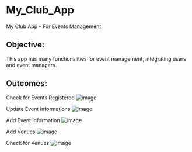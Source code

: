 # My_Club_App
My Club App - For Events Management

## Objective:
  This app has many functionalities for event management, integrating users and event managers.
  
## Outcomes:
Check for Events Registered
![image](https://user-images.githubusercontent.com/70763447/184363524-08c57ed4-1a74-48db-9b1d-3a03037c82c8.png)

Update Event Informations
![image](https://user-images.githubusercontent.com/70763447/184363672-5967dd9b-9638-4cbb-91a8-51f58ba4518f.png)

Add Event Information
![image](https://user-images.githubusercontent.com/70763447/184363825-b7dd84f0-20fd-42ac-9480-7b47640ac28a.png)

Add Venues
![image](https://user-images.githubusercontent.com/70763447/184363924-e967a1b1-5b75-4ae6-8154-4fd8ddf7e481.png)

Check for Venues
![image](https://user-images.githubusercontent.com/70763447/184364022-7381b784-6881-495a-a5b9-cd857332723f.png)
